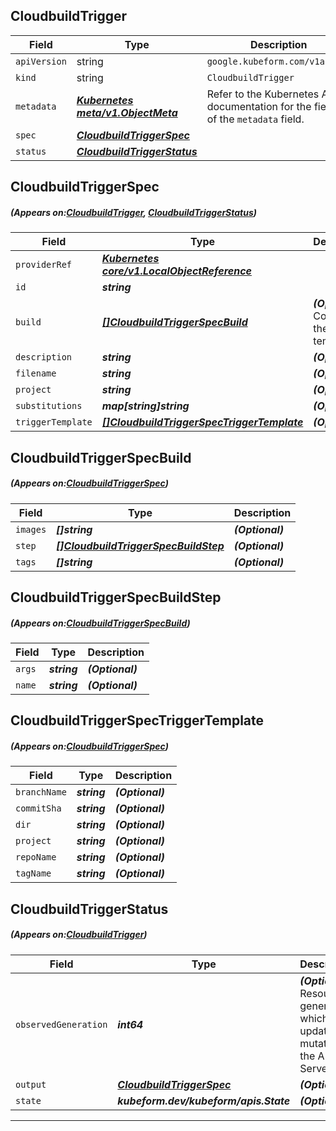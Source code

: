 ## CloudbuildTrigger
| Field | Type | Description |
| ------ | ----- | ----------- |
| `apiVersion` | string | `google.kubeform.com/v1alpha1` |
|    `kind` | string | `CloudbuildTrigger` |
| `metadata` | ***[Kubernetes meta/v1.ObjectMeta](https://kubernetes.io/docs/reference/generated/kubernetes-api/v1.13/#objectmeta-v1-meta)***|Refer to the Kubernetes API documentation for the fields of the `metadata` field.|
| `spec` | ***[CloudbuildTriggerSpec](#CloudbuildTriggerSpec)***||
| `status` | ***[CloudbuildTriggerStatus](#CloudbuildTriggerStatus)***||
## CloudbuildTriggerSpec
##### (Appears on:[CloudbuildTrigger](#CloudbuildTrigger), [CloudbuildTriggerStatus](#CloudbuildTriggerStatus))
| Field | Type | Description |
| ------ | ----- | ----------- |
| `providerRef` | ***[Kubernetes core/v1.LocalObjectReference](https://kubernetes.io/docs/reference/generated/kubernetes-api/v1.13/#localobjectreference-v1-core)***||
| `id` | ***string***||
| `build` | ***[[]CloudbuildTriggerSpecBuild](#CloudbuildTriggerSpecBuild)***| ***(Optional)*** Contents of the build template.|
| `description` | ***string***| ***(Optional)*** |
| `filename` | ***string***| ***(Optional)*** |
| `project` | ***string***| ***(Optional)*** |
| `substitutions` | ***map[string]string***| ***(Optional)*** |
| `triggerTemplate` | ***[[]CloudbuildTriggerSpecTriggerTemplate](#CloudbuildTriggerSpecTriggerTemplate)***| ***(Optional)*** |
## CloudbuildTriggerSpecBuild
##### (Appears on:[CloudbuildTriggerSpec](#CloudbuildTriggerSpec))
| Field | Type | Description |
| ------ | ----- | ----------- |
| `images` | ***[]string***| ***(Optional)*** |
| `step` | ***[[]CloudbuildTriggerSpecBuildStep](#CloudbuildTriggerSpecBuildStep)***| ***(Optional)*** |
| `tags` | ***[]string***| ***(Optional)*** |
## CloudbuildTriggerSpecBuildStep
##### (Appears on:[CloudbuildTriggerSpecBuild](#CloudbuildTriggerSpecBuild))
| Field | Type | Description |
| ------ | ----- | ----------- |
| `args` | ***string***| ***(Optional)*** |
| `name` | ***string***| ***(Optional)*** |
## CloudbuildTriggerSpecTriggerTemplate
##### (Appears on:[CloudbuildTriggerSpec](#CloudbuildTriggerSpec))
| Field | Type | Description |
| ------ | ----- | ----------- |
| `branchName` | ***string***| ***(Optional)*** |
| `commitSha` | ***string***| ***(Optional)*** |
| `dir` | ***string***| ***(Optional)*** |
| `project` | ***string***| ***(Optional)*** |
| `repoName` | ***string***| ***(Optional)*** |
| `tagName` | ***string***| ***(Optional)*** |
## CloudbuildTriggerStatus
##### (Appears on:[CloudbuildTrigger](#CloudbuildTrigger))
| Field | Type | Description |
| ------ | ----- | ----------- |
| `observedGeneration` | ***int64***| ***(Optional)*** Resource generation, which is updated on mutation by the API Server.|
| `output` | ***[CloudbuildTriggerSpec](#CloudbuildTriggerSpec)***| ***(Optional)*** |
| `state` | ***kubeform.dev/kubeform/apis.State***| ***(Optional)*** |
---

